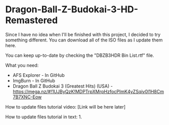 # Dragon-Ball-Z-Budokai-3-HD-Remastered
Since I have no idea when I'll be finished with this project, I decided to try something different. You can download all of the ISO files as I update them here.

You can keep up-to-date by checking the "DBZB3HDR Bin List.rtf" file.

What you need:
  - AFS Explorer - In GitHub
  - ImgBurn - In GitHub
  - Dragon Ball Z Budokai 3 (Greatest Hits) (USA) - https://mega.nz/#!1UJByQzK!MDPTrpXMrpHzfocPImK4yZSqiv0l1H8Cm7B7XNC-Eow
  
How to update files tutorial video: [Link will be here later]

How to update files tutorial in text:
  1. 
